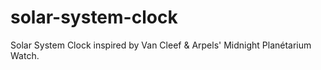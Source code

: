 # solar-system-clock
Solar System Clock inspired by Van Cleef &amp; Arpels' Midnight Planétarium Watch.

